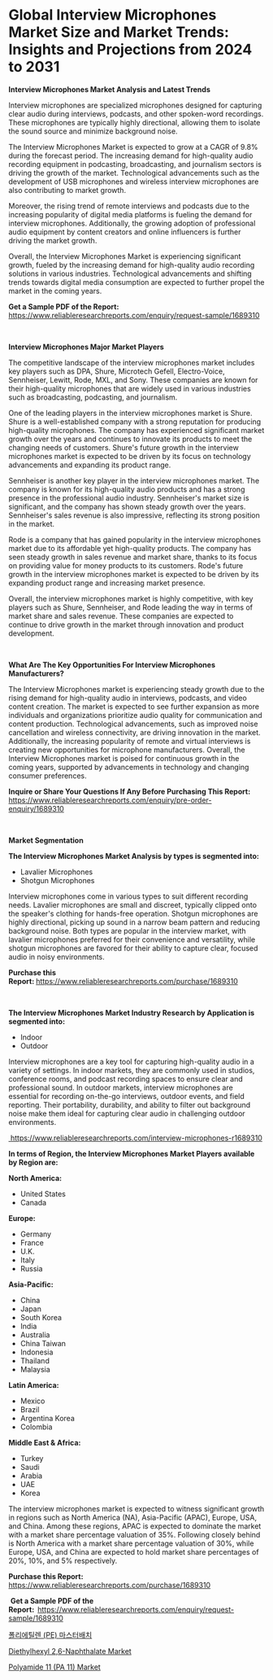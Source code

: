 <p><h1>Global Interview Microphones Market Size and Market Trends: Insights and Projections from 2024 to 2031</h1></p><p><strong>Interview Microphones Market Analysis and Latest Trends</strong></p>
<p><p>Interview microphones are specialized microphones designed for capturing clear audio during interviews, podcasts, and other spoken-word recordings. These microphones are typically highly directional, allowing them to isolate the sound source and minimize background noise.</p><p>The Interview Microphones Market is expected to grow at a CAGR of 9.8% during the forecast period. The increasing demand for high-quality audio recording equipment in podcasting, broadcasting, and journalism sectors is driving the growth of the market. Technological advancements such as the development of USB microphones and wireless interview microphones are also contributing to market growth.</p><p>Moreover, the rising trend of remote interviews and podcasts due to the increasing popularity of digital media platforms is fueling the demand for interview microphones. Additionally, the growing adoption of professional audio equipment by content creators and online influencers is further driving the market growth.</p><p>Overall, the Interview Microphones Market is experiencing significant growth, fueled by the increasing demand for high-quality audio recording solutions in various industries. Technological advancements and shifting trends towards digital media consumption are expected to further propel the market in the coming years.</p></p>
<p><strong>Get a Sample PDF of the Report:&nbsp;</strong> <a href="https://www.reliableresearchreports.com/enquiry/request-sample/1689310">https://www.reliableresearchreports.com/enquiry/request-sample/1689310</a></p>
<p>&nbsp;</p>
<p><strong>Interview Microphones Major Market Players</strong></p>
<p><p>The competitive landscape of the interview microphones market includes key players such as DPA, Shure, Microtech Gefell, Electro-Voice, Sennheiser, Lewitt, Rode, MXL, and Sony. These companies are known for their high-quality microphones that are widely used in various industries such as broadcasting, podcasting, and journalism.</p><p>One of the leading players in the interview microphones market is Shure. Shure is a well-established company with a strong reputation for producing high-quality microphones. The company has experienced significant market growth over the years and continues to innovate its products to meet the changing needs of customers. Shure's future growth in the interview microphones market is expected to be driven by its focus on technology advancements and expanding its product range.</p><p>Sennheiser is another key player in the interview microphones market. The company is known for its high-quality audio products and has a strong presence in the professional audio industry. Sennheiser's market size is significant, and the company has shown steady growth over the years. Sennheiser's sales revenue is also impressive, reflecting its strong position in the market.</p><p>Rode is a company that has gained popularity in the interview microphones market due to its affordable yet high-quality products. The company has seen steady growth in sales revenue and market share, thanks to its focus on providing value for money products to its customers. Rode's future growth in the interview microphones market is expected to be driven by its expanding product range and increasing market presence.</p><p>Overall, the interview microphones market is highly competitive, with key players such as Shure, Sennheiser, and Rode leading the way in terms of market share and sales revenue. These companies are expected to continue to drive growth in the market through innovation and product development.</p></p>
<p>&nbsp;</p>
<p><strong>What Are The Key Opportunities For Interview Microphones Manufacturers?</strong></p>
<p><p>The Interview Microphones market is experiencing steady growth due to the rising demand for high-quality audio in interviews, podcasts, and video content creation. The market is expected to see further expansion as more individuals and organizations prioritize audio quality for communication and content production. Technological advancements, such as improved noise cancellation and wireless connectivity, are driving innovation in the market. Additionally, the increasing popularity of remote and virtual interviews is creating new opportunities for microphone manufacturers. Overall, the Interview Microphones market is poised for continuous growth in the coming years, supported by advancements in technology and changing consumer preferences.</p></p>
<p><strong>Inquire or Share Your Questions If Any Before Purchasing This Report:</strong> <a href="https://www.reliableresearchreports.com/enquiry/pre-order-enquiry/1689310">https://www.reliableresearchreports.com/enquiry/pre-order-enquiry/1689310</a></p>
<p>&nbsp;</p>
<p><strong>Market Segmentation</strong></p>
<p><strong>The Interview Microphones Market Analysis by types is segmented into:</strong></p>
<p><ul><li>Lavalier Microphones</li><li>Shotgun Microphones</li></ul></p>
<p><p>Interview microphones come in various types to suit different recording needs. Lavalier microphones are small and discreet, typically clipped onto the speaker's clothing for hands-free operation. Shotgun microphones are highly directional, picking up sound in a narrow beam pattern and reducing background noise. Both types are popular in the interview market, with lavalier microphones preferred for their convenience and versatility, while shotgun microphones are favored for their ability to capture clear, focused audio in noisy environments.</p></p>
<p><strong>Purchase this Report:&nbsp;</strong><a href="https://www.reliableresearchreports.com/purchase/1689310">https://www.reliableresearchreports.com/purchase/1689310</a></p>
<p>&nbsp;</p>
<p><strong>The Interview Microphones Market Industry Research by Application is segmented into:</strong></p>
<p><ul><li>Indoor</li><li>Outdoor</li></ul></p>
<p><p>Interview microphones are a key tool for capturing high-quality audio in a variety of settings. In indoor markets, they are commonly used in studios, conference rooms, and podcast recording spaces to ensure clear and professional sound. In outdoor markets, interview microphones are essential for recording on-the-go interviews, outdoor events, and field reporting. Their portability, durability, and ability to filter out background noise make them ideal for capturing clear audio in challenging outdoor environments.</p></p>
<p><a href="https://www.reliableresearchreports.com/interview-microphones-r1689310">&nbsp;https://www.reliableresearchreports.com/interview-microphones-r1689310</a></p>
<p><strong>In terms of Region, the Interview Microphones Market Players available by Region are:</strong></p>
<p>
    <p> <strong> North America: </strong>
        <ul>
            <li>United States</li>
            <li>Canada</li>
        </ul>
        </p> 
    <p> <strong> Europe: </strong>
        <ul>
            <li>Germany</li>
            <li>France</li>
            <li>U.K.</li>
            <li>Italy</li>
            <li>Russia</li>
        </ul>
        </p> 
    <p> <strong> Asia-Pacific: </strong>
        <ul>
            <li>China</li>
            <li>Japan</li>
            <li>South Korea</li>
            <li>India</li>
            <li>Australia</li>
            <li>China Taiwan</li>
            <li>Indonesia</li>
            <li>Thailand</li>
            <li>Malaysia</li>
        </ul>
        </p> 
    <p> <strong> Latin America: </strong>
        <ul>
            <li>Mexico</li>
            <li>Brazil</li>
            <li>Argentina Korea</li>
            <li>Colombia</li>
        </ul>
        </p> 
    <p> <strong> Middle East & Africa: </strong>
        <ul>
            <li>Turkey</li>
            <li>Saudi</li>
            <li>Arabia</li>
            <li>UAE</li>
            <li>Korea</li>
        </ul>
    </p>
    </p>
<p><p>The interview microphones market is expected to witness significant growth in regions such as North America (NA), Asia-Pacific (APAC), Europe, USA, and China. Among these regions, APAC is expected to dominate the market with a market share percentage valuation of 35%. Following closely behind is North America with a market share percentage valuation of 30%, while Europe, USA, and China are expected to hold market share percentages of 20%, 10%, and 5% respectively.</p></p>
<p><strong>Purchase this Report: </strong><a href="https://www.reliableresearchreports.com/purchase/1689310">https://www.reliableresearchreports.com/purchase/1689310</a></p>
<p>&nbsp;<strong>Get a Sample PDF of the Report:&nbsp;&nbsp;</strong><a href="https://www.reliableresearchreports.com/enquiry/request-sample/1689310">https://www.reliableresearchreports.com/enquiry/request-sample/1689310</a></p>
<p><strong></strong></p>
<p><p><a href="https://github.com/oajzkywllm460/Market-Research-Report-List-2/blob/main/1592195146145.md">폴리에틸렌 (PE) 마스터배치</a></p><p><a href="https://github.com/anggakarna133/Market-Research-Report-List-1/blob/main/diethylhexyl-26-naphthalate-market.md">Diethylhexyl 2,6-Naphthalate Market</a></p><p><a href="https://github.com/sleepman642/Market-Research-Report-List-1/blob/main/polyamide-11-pa-11-market.md">Polyamide 11 (PA 11) Market</a></p></p>